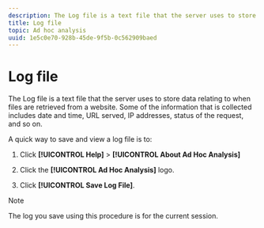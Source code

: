 ```yaml
---
description: The Log file is a text file that the server uses to store data relating to when files are retrieved from a website. Some of the information that is collected includes date and time, URL served, IP addresses, status of the request, and so on.
title: Log file
topic: Ad hoc analysis
uuid: 1e5c0e70-928b-45de-9f5b-0c562909baed
---
```


# Log file

The Log file is a text file that the server uses to store data relating to when files are retrieved from a website. Some of the information that is collected includes date and time, URL served, IP addresses, status of the request, and so on.

A quick way to save and view a log file is to:

1. Click **[!UICONTROL Help]** > **[!UICONTROL About Ad Hoc Analysis]** 

1. Click the **[!UICONTROL Ad Hoc Analysis]** logo.
1. Click **[!UICONTROL Save Log File]**.

>[!NOTE]
>
>The log you save using this procedure is for the current session.


